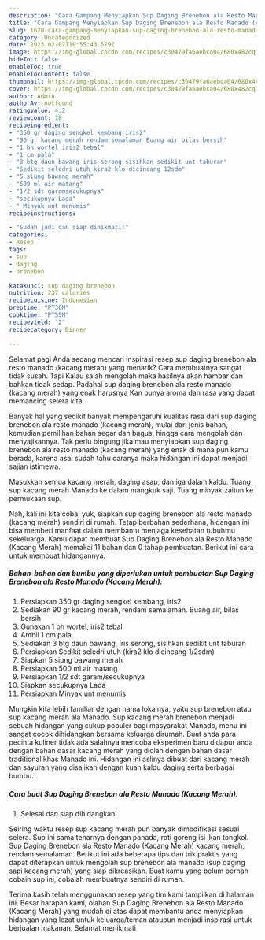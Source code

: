 ```yaml
---
description: "Cara Gampang Menyiapkan Sup Daging Brenebon ala Resto Manado (Kacang Merah) yang Enak"
title: "Cara Gampang Menyiapkan Sup Daging Brenebon ala Resto Manado (Kacang Merah) yang Enak"
slug: 1620-cara-gampang-menyiapkan-sup-daging-brenebon-ala-resto-manado-kacang-merah-yang-enak
category: Uncategorized
date: 2023-02-07T10:55:43.579Z
image: https://img-global.cpcdn.com/recipes/c30479fa6aebca04/680x482cq70/sup-daging-brenebon-ala-resto-manado-kacang-merah-foto-resep-utama.jpg
hideToc: false
enableToc: true
enableTocContent: false
thumbnail: https://img-global.cpcdn.com/recipes/c30479fa6aebca04/680x482cq70/sup-daging-brenebon-ala-resto-manado-kacang-merah-foto-resep-utama.jpg
cover: https://img-global.cpcdn.com/recipes/c30479fa6aebca04/680x482cq70/sup-daging-brenebon-ala-resto-manado-kacang-merah-foto-resep-utama.jpg
author: Admin
authorAv: notfound
ratingvalue: 4.2
reviewcount: 18
recipeingredient:
- "350 gr daging sengkel kembang iris2"
- "90 gr kacang merah rendam semalaman Buang air bilas bersih"
- "1 bh wortel iris2 tebal"
- "1 cm pala"
- "3 btg daun bawang iris serong sisihkan sedikit unt taburan"
- "Sedikit seledri utuh kira2 klo dicincang 12sdm"
- "5 siung bawang merah"
- "500 ml air matang"
- "1/2 sdt garamsecukupnya"
- "secukupnya Lada"
- " Minyak unt menumis"
recipeinstructions:

- "Sudah jadi dan siap dinikmati!"
categories:
- Resep
tags:
- sup
- daging
- brenebon

katakunci: sup daging brenebon 
nutrition: 237 calories
recipecuisine: Indonesian
preptime: "PT30M"
cooktime: "PT55M"
recipeyield: "2"
recipecategory: Dinner

---
```



Selamat pagi Anda sedang mencari inspirasi resep sup daging brenebon ala resto manado (kacang merah) yang menarik? Cara membuatnya sangat tidak susah. Tapi Kalau salah mengolah maka hasilnya akan hambar dan bahkan tidak sedap. Padahal sup daging brenebon ala resto manado (kacang merah) yang enak harusnya Kan punya aroma dan rasa yang dapat memancing selera kita.


Banyak hal yang sedikit banyak mempengaruhi kualitas rasa dari sup daging brenebon ala resto manado (kacang merah), mulai dari jenis bahan, kemudian pemilihan bahan segar dan bagus, hingga cara mengolah dan menyajikannya. Tak perlu bingung jika mau menyiapkan sup daging brenebon ala resto manado (kacang merah) yang enak di mana pun kamu berada, karena asal sudah tahu caranya maka hidangan ini dapat menjadi sajian istimewa.

Masukkan semua kacang merah, daging asap, dan iga dalam kaldu. Tuang sup kacang merah Manado ke dalam mangkuk saji. Tuang minyak zaitun ke permukaan sup.


Nah, kali ini kita coba, yuk, siapkan sup daging brenebon ala resto manado (kacang merah) sendiri di rumah. Tetap berbahan sederhana, hidangan ini bisa memberi manfaat dalam membantu menjaga kesehatan tubuhmu sekeluarga. Kamu dapat membuat Sup Daging Brenebon ala Resto Manado (Kacang Merah) memakai 11 bahan dan 0 tahap pembuatan. Berikut ini cara untuk membuat hidangannya.

<!--inarticleads1-->

##### Bahan-bahan dan bumbu yang diperlukan untuk pembuatan Sup Daging Brenebon ala Resto Manado (Kacang Merah):

1. Persiapkan 350 gr daging sengkel kembang, iris2
1. Sediakan 90 gr kacang merah, rendam semalaman. Buang air, bilas bersih
1. Gunakan 1 bh wortel, iris2 tebal
1. Ambil 1 cm pala
1. Sediakan 3 btg daun bawang, iris serong, sisihkan sedikit unt taburan
1. Persiapkan Sedikit seledri utuh (kira2 klo dicincang 1/2sdm)
1. Siapkan 5 siung bawang merah
1. Persiapkan 500 ml air matang
1. Persiapkan 1/2 sdt garam/secukupnya
1. Siapkan secukupnya Lada
1. Persiapkan  Minyak unt menumis


Mungkin kita lebih familiar dengan nama lokalnya, yaitu sup brenebon atau sup kacang merah ala Manado. Sup kacang merah brenebon menjadi sebuah hidangan yang cukup populer bagi masyarakat Manado, menu ini sangat cocok dihidangkan bersama keluarga dirumah. Buat anda para pecinta kuliner tidak ada salahnya mencoba eksperimen baru didapur anda dengan bahan dasar kacang merah yang diolah dengan bahan dasar traditional khas Manado ini. Hidangan ini aslinya dibuat dari kacang merah dan sayuran yang disajikan dengan kuah kaldu daging serta berbagai bumbu. 

<!--inarticleads2-->

##### Cara buat Sup Daging Brenebon ala Resto Manado (Kacang Merah):


1. Selesai dan siap dihidangkan!

Seiring waktu resep sup kacang merah pun banyak dimodifikasi sesuai selera. Sup ini sama tenarnya dengan panada, roti goreng isi ikan tongkol. Sup Daging Brenebon ala Resto Manado (Kacang Merah) kacang merah, rendam semalaman. Berikut ini ada beberapa tips dan trik praktis yang dapat diterapkan untuk mengolah sup brenebon ala manado (sup daging sapi kacang merah) yang siap dikreasikan. Buat kamu yang belum pernah cobain sup ini, cobalah membuatnya sendiri di rumah. 

Terima kasih telah menggunakan resep yang tim kami tampilkan di halaman ini. Besar harapan kami, olahan Sup Daging Brenebon ala Resto Manado (Kacang Merah) yang mudah di atas dapat membantu anda menyiapkan hidangan yang lezat untuk keluarga/teman ataupun menjadi inspirasi untuk berjualan makanan. Selamat menikmati
